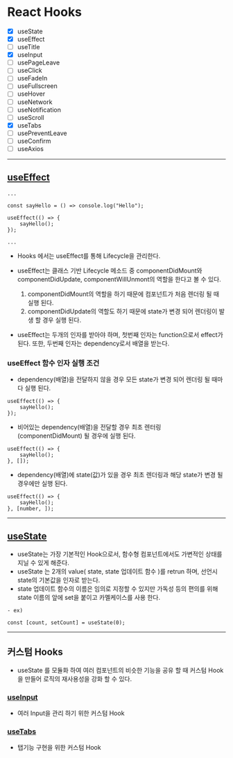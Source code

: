 # React Hooks

-   [x] useState
-   [x] useEffect
-   [ ] useTitle
-   [x] useInput
-   [ ] usePageLeave
-   [ ] useClick
-   [ ] useFadeIn
-   [ ] useFullscreen
-   [ ] useHover
-   [ ] useNetwork
-   [ ] useNotification
-   [ ] useScroll
-   [x] useTabs
-   [ ] usePreventLeave
-   [ ] useConfirm
-   [ ] useAxios

---

## [useEffect](./src/hooksComponent/useEffectComponent.js)

```
...

const sayHello = () => console.log("Hello");

useEffect(() => {
    sayHello();
});

...
```

-   Hooks 에서는 useEffect를 통해 Lifecycle을 관리한다.
-   useEffect는 클래스 기반 Lifecycle 메소드 중 componentDidMount와 componentDidUpdate, componentWillUnmont의 역할을 한다고 볼 수 있다.

    1. componentDidMount의 역할을 하기 때문에 컴포넌트가 처음 렌더링 될 때 실행 된다.
    2. componentDidUpdate의 역할도 하기 때문에 state가 변경 되어 렌더링이 발생 할 경우 실행 된다.

*   useEffect는 두개의 인자를 받아야 하며, 첫번째 인자는 function으로서 effect가 된다.
    또한, 두번째 인자는 dependency로서 배열을 받는다.

### useEffect 함수 인자 실행 조건

-   dependency(배열)을 전달하지 않을 경우 모든 state가 변경 되어 렌더링 될 때마다 실행 된다.

```
useEffect(() => {
    sayHello();
});
```

-   비어있는 dependency(배열)을 전달할 경우 최초 렌터링(componentDidMount) 될 경우에 실행 된다.

```
useEffect(() => {
    sayHello();
}, []);
```

-   dependency(배열)에 state(값)가 있을 경우 최초 렌더링과 해당 state가 변경 될 경우에만 실행 된다.

```
useEffect(() => {
    sayHello();
}, [number, ]);
```

---

## [useState](./src/hooksComponent/useInputComponent.js)

-   useState는 가장 기본적인 Hook으로서, 함수형 컴포넌트에서도 가변적인 상태를 지닐 수 있게 해준다.
-   useState 는 2개의 value( state, state 업데이트 함수 )를 retrun 하며, 선언시 state의 기본값을 인자로 받는다.
-   state 업데이트 함수의 이름은 임의로 지정할 수 있지만 가독성 등의 편의를 위해 state 이름의 앞에 set을 붙이고 카멜케이스를 사용 한다.

```
- ex)

const [count, setCount] = useState(0);
```

---

## 커스텀 Hooks

-   useState 를 모듈화 하여 여러 컴포넌트의 비슷한 기능을 공유 할 때 커스텀 Hook을 만들어 로직의 재사용성을 강화 할 수 있다.

### [useInput](./src/hooksComponent/useInputComponent.js)

-   여러 Input을 관리 하기 위한 커스텀 Hook

### [useTabs](./src/hooksComponent/useTabsComponent.js)

-   탭기능 구현을 위한 커스텀 Hook
